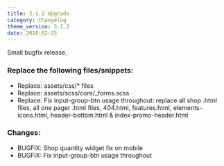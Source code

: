 ```yaml
---
title: 3.1.2 Upgrade
category: Changelog
theme_version: 3.1.2
date: 2018-02-25
---
```


Small bugfix release.

### Replace the following files/snippets:

- Replace: assets/css/* files
- Replace: assets/scss/core/_forms.scss
- Replace: Fix input-group-btn usage throughout: replace all shop .html files, all one pager .html files, 404.html, features.html, elements-icons.html, header-bottom.html & index-promo-header.html 

  
### Changes:

- BUGFIX: Shop quantity widget fix on mobile
- BUGFIX: Fix input-group-btn usage throughout
